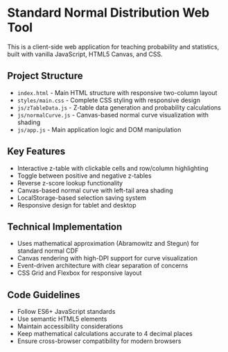 <!-- Use this file to provide workspace-specific custom instructions to Copilot. For more details, visit https://code.visualstudio.com/docs/copilot/copilot-customization#_use-a-githubcopilotinstructionsmd-file -->

# Standard Normal Distribution Web Tool

This is a client-side web application for teaching probability and statistics, built with vanilla JavaScript, HTML5 Canvas, and CSS.

## Project Structure
- `index.html` - Main HTML structure with responsive two-column layout
- `styles/main.css` - Complete CSS styling with responsive design
- `js/zTableData.js` - Z-table data generation and probability calculations
- `js/normalCurve.js` - Canvas-based normal curve visualization with shading
- `js/app.js` - Main application logic and DOM manipulation

## Key Features
- Interactive z-table with clickable cells and row/column highlighting
- Toggle between positive and negative z-tables
- Reverse z-score lookup functionality
- Canvas-based normal curve with left-tail area shading
- LocalStorage-based selection saving system
- Responsive design for tablet and desktop

## Technical Implementation
- Uses mathematical approximation (Abramowitz and Stegun) for standard normal CDF
- Canvas rendering with high-DPI support for curve visualization
- Event-driven architecture with clear separation of concerns
- CSS Grid and Flexbox for responsive layout

## Code Guidelines
- Follow ES6+ JavaScript standards
- Use semantic HTML5 elements
- Maintain accessibility considerations
- Keep mathematical calculations accurate to 4 decimal places
- Ensure cross-browser compatibility for modern browsers
